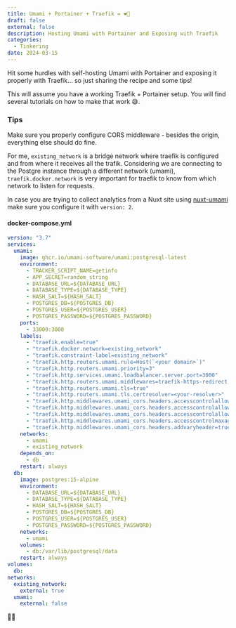 ```yaml
---
title: Umami + Portainer + Traefik = ❤️‍🔥
draft: false
external: false
description: Hosting Umami with Portainer and Exposing with Traefik
categories:
  - Tinkering
date: 2024-03-15
---
```


Hit some hurdles with self-hosting Umami with Portainer and exposing it properly
with Traefik... so just sharing the recipe and some tips!

This will assume you have a working Traefik + Portainer setup. You will find
several tutorials on how to make that work 😅.

### Tips

Make sure you properly configure CORS middleware - besides the origin, everything else should do fine.

For me, `existing_network` is a bridge network where traefik is configured and from where it receives all the trafik.
Considering we are connecting to the Postgre instance through a different network (umami), `traefik.docker.network` is very
important for traefik to know from which network to listen for requests.

In case you are trying to collect analytics from a Nuxt site using [nuxt-umami](https://github.com/ijkml/nuxt-umami) make
sure you configure it with `version: 2`.

#### docker-compose.yml

```yaml
version: "3.7"
services:
  umami:
    image: ghcr.io/umami-software/umami:postgresql-latest
    environment:
      - TRACKER_SCRIPT_NAME=getinfo
      - APP_SECRET=random_string
      - DATABASE_URL=${DATABASE_URL}
      - DATABASE_TYPE=${DATABASE_TYPE}
      - HASH_SALT=${HASH_SALT}
      - POSTGRES_DB=${POSTGRES_DB}
      - POSTGRES_USER=${POSTGRES_USER}
      - POSTGRES_PASSWORD=${POSTGRES_PASSWORD}
    ports:
      - 33000:3000
    labels:
      - "traefik.enable=true"
      - "traefik.docker.network=existing_network"
      - "traefik.constraint-label=existing_network"
      - "traefik.http.routers.umami.rule=Host(`<your domain>`)"
      - "traefik.http.routers.umami.priority=3"
      - "traefik.http.services.umami.loadbalancer.server.port=3000"
      - "traefik.http.routers.umami.middlewares=traefik-https-redirect,umami_cors"
      - "traefik.http.routers.umami.tls=true"
      - "traefik.http.routers.umami.tls.certresolver=<your-resolver>"
      - "traefik.http.middlewares.umami_cors.headers.accesscontrolallowmethods=GET,OPTIONS,PUT"
      - "traefik.http.middlewares.umami_cors.headers.accesscontrolallowheaders=*"
      - "traefik.http.middlewares.umami_cors.headers.accesscontrolalloworiginlist=https://tere.ro"
      - "traefik.http.middlewares.umami_cors.headers.accesscontrolmaxage=100"
      - "traefik.http.middlewares.umami_cors.headers.addvaryheader=true"
    networks:
      - umami
      - existing_network
    depends_on:
      - db
    restart: always
  db:
    image: postgres:15-alpine
    environment:
      - DATABASE_URL=${DATABASE_URL}
      - DATABASE_TYPE=${DATABASE_TYPE}
      - HASH_SALT=${HASH_SALT}
      - POSTGRES_DB=${POSTGRES_DB}
      - POSTGRES_USER=${POSTGRES_USER}
      - POSTGRES_PASSWORD=${POSTGRES_PASSWORD}
    networks:
      - umami
    volumes:
      - db:/var/lib/postgresql/data
    restart: always
volumes:
  db:
networks:
  existing_network:
    external: true
  umami:
    external: false
```

🙏🏻
